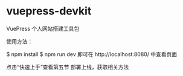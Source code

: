 # vuepress-devkit
VuePress 个人网站搭建工具包

使用方法：

$ npm install
$ npm run dev
即可在 http://localhost:8080/ 中查看页面

点击“快速上手”查看第五节 部署上线，获取相关方法
